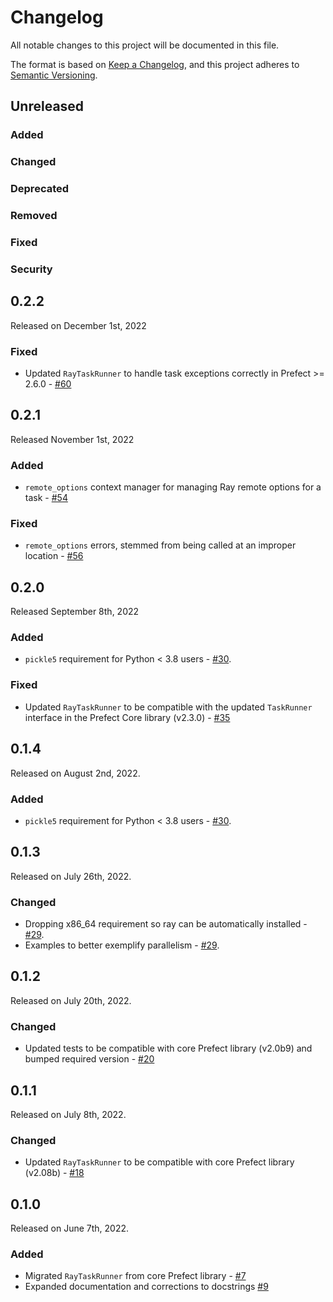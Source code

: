 # Changelog

All notable changes to this project will be documented in this file.

The format is based on [Keep a Changelog](https://keepachangelog.com/en/1.0.0/),
and this project adheres to [Semantic Versioning](https://semver.org/spec/v2.0.0.html).

## Unreleased

### Added

### Changed

### Deprecated

### Removed

### Fixed

### Security

## 0.2.2

Released on December 1st, 2022

### Fixed

- Updated `RayTaskRunner` to handle task exceptions correctly in Prefect >= 2.6.0 - [#60](https://github.com/PrefectHQ/prefect-ray/pull/60)

## 0.2.1

Released November 1st, 2022

### Added

- `remote_options` context manager for managing Ray remote options for a task - [#54](https://github.com/PrefectHQ/prefect-ray/pull/54)

### Fixed

- `remote_options` errors, stemmed from being called at an improper location - [#56](https://github.com/PrefectHQ/prefect-ray/pull/56)

## 0.2.0

Released September 8th, 2022

### Added
- `pickle5` requirement for Python < 3.8 users - [#30](https://github.com/PrefectHQ/prefect-ray/pull/30).

### Fixed
- Updated `RayTaskRunner` to be compatible with the updated `TaskRunner` interface in the Prefect Core library (v2.3.0) - [#35](https://github.com/PrefectHQ/prefect-ray/pull/35)

## 0.1.4

Released on August 2nd, 2022.

### Added
- `pickle5` requirement for Python < 3.8 users - [#30](https://github.com/PrefectHQ/prefect-ray/pull/30).

## 0.1.3

Released on July 26th, 2022.

### Changed

- Dropping x86_64 requirement so ray can be automatically installed - [#29](https://github.com/PrefectHQ/prefect-ray/pull/29).
- Examples to better exemplify parallelism - [#29](https://github.com/PrefectHQ/prefect-ray/pull/29).

## 0.1.2

Released on July 20th, 2022.

### Changed

- Updated tests to be compatible with core Prefect library (v2.0b9) and bumped required version - [#20](https://github.com/PrefectHQ/prefect-ray/pull/20)

## 0.1.1

Released on July 8th, 2022.

### Changed

- Updated `RayTaskRunner` to be compatible with core Prefect library (v2.08b) - [#18](https://github.com/PrefectHQ/prefect-ray/pull/18)

## 0.1.0

Released on June 7th, 2022.

### Added

- Migrated `RayTaskRunner` from core Prefect library - [#7](https://github.com/PrefectHQ/prefect-ray/pull/7)
- Expanded documentation and corrections to docstrings [#9](https://github.com/PrefectHQ/prefect-ray/pull/9)
